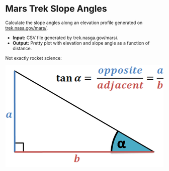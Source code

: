 # Mars Trek Slope Angles

Calculate the slope angles along an elevation profile generated on [trek.nasa.gov/mars/](trek.nasa.gov/mars/).
- **Input:** CSV file generated by trek.nasga.gov/mars/.
- **Output:** Pretty plot with elevation and slope angle as a function of distance.

Not exactly rocket science:

![Calculating the tangent](https://raw.githubusercontent.com/georgeslabreche/mars-trek-slope-angles/master/img/tan.png)
